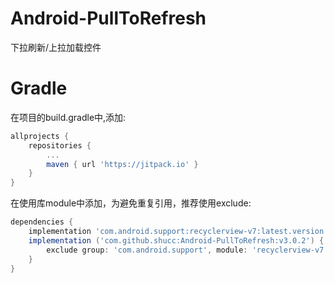 # Android-PullToRefresh

下拉刷新/上拉加载控件

# Gradle

在项目的build.gradle中,添加:
```groovy
allprojects {
    repositories {
        ...
        maven { url 'https://jitpack.io' }
    }
}
```

在使用库module中添加，为避免重复引用，推荐使用exclude:
```groovy
dependencies {
    implementation 'com.android.support:recyclerview-v7:latest.version'
    implementation ('com.github.shucc:Android-PullToRefresh:v3.0.2') {
        exclude group: 'com.android.support', module: 'recyclerview-v7'
    }
}
```
